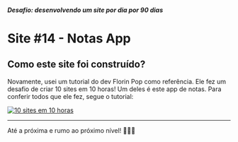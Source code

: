 ##### Desafio: desenvolvendo um site por dia por 90 dias

# Site #14 - Notas App

## Como este site foi construído?

Novamente, usei um tutorial do dev Florin Pop como referência. Ele fez um desafio de criar 10 sites em 10 horas! Um deles é este app de notas. Para conferir todos que ele fez, segue o tutorial:

[![10 sites em 10 horas](https://img.youtube.com/vi/dtKciwk_si4/maxresdefault.jpg)](https://youtu.be/dtKciwk_si4?t=23612)

---

Até a próxima e rumo ao próximo nível! 💜💜💜
